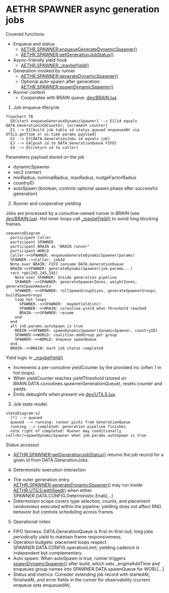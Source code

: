 # AETHR SPAWNER async generation jobs

Covered functions
- Enqueue and status
  - [AETHR.SPAWNER:enqueueGenerateDynamicSpawner()](dev/SPAWNER.lua:520)
  - [AETHR.SPAWNER:getGenerationJobStatus()](dev/SPAWNER.lua:550)
- Async-friendly yield hook
  - [AETHR.SPAWNER:_maybeYield()](dev/SPAWNER.lua:255)
- Generation invoked by runner
  - [AETHR.SPAWNER:generateDynamicSpawner()](dev/SPAWNER.lua:563)
  - Optional auto-spawn after generation: [AETHR.SPAWNER:spawnDynamicSpawner()](dev/SPAWNER.lua:438)
- Runner context
  - Cooperates with BRAIN queue: [dev/BRAIN.lua](dev/BRAIN.lua)


1) Job enqueue lifecycle

```mermaid
flowchart TB
  E0[start enqueueGenerateDynamicSpawner] --> E1[id equals DATA.GenerationJobCounter; increment counter]
  E1 --> E2[build job table id status queued enqueuedAt via UTILS.getTime or os.time params payload]
  E2 --> E3[DATA.GenerationJobs id equals job]
  E3 --> E4[push id to DATA.GenerationQueue FIFO]
  E4 --> E5[return id to caller]
```

Parameters payload stored on the job
- dynamicSpawner
- vec2 (center)
- minRadius, nominalRadius, maxRadius, nudgeFactorRadius
- countryID
- autoSpawn (boolean, controls optional spawn phase after successful generation)


2) Runner and cooperative yielding

Jobs are processed by a coroutine-owned runner in BRAIN (see [dev/BRAIN.lua](dev/BRAIN.lua)). Hot inner loops call [_maybeYield()](dev/SPAWNER.lua:255) to avoid long blocking frames.

```mermaid
sequenceDiagram
  participant Caller
  participant SPAWNER
  participant BRAIN as "BRAIN runner"
  participant WORLD
  Caller->>SPAWNER: enqueueGenerateDynamicSpawner(params)
  SPAWNER-->>Caller: jobId
  Note over BRAIN: FIFO consume DATA.GenerationQueue
  BRAIN->>SPAWNER: generateDynamicSpawner(job.params...)
  rect rgb(245,245,245)
    Note over SPAWNER: Inside generation pipeline
    SPAWNER-->>SPAWNER: generateSpawnerZones, weightZones, generateSpawnAmounts
    SPAWNER-->>SPAWNER: rollSpawnGroupSizes, generateSpawnerGroups, buildSpawnGroups
    loop hot loops
      SPAWNER-->>SPAWNER: _maybeYield(inc)
      SPAWNER-->>BRAIN: coroutine.yield when threshold reached
      BRAIN-->>SPAWNER: resume
    end
  end
  alt job.params.autoSpawn is true
    BRAIN->>SPAWNER: spawnDynamicSpawner(dynamicSpawner, countryID)
    SPAWNER->>WORLD: coalition.addGroup per group
    SPAWNER-->>WORLD: enqueue spawnQueue
  end
  BRAIN-->>BRAIN: mark job status completed
```

Yield logic in [_maybeYield()](dev/SPAWNER.lua:255)
- Increments a per-coroutine yieldCounter by the provided inc (often 1 in hot loops).
- When yieldCounter reaches yieldThreshold (stored on BRAIN.DATA.coroutines.spawnerGenerationQueue), resets counter and yields.
- Emits debugInfo when present via [dev/UTILS.lua](dev/UTILS.lua).


3) Job state model

```mermaid
stateDiagram-v2
  [*] --> queued
  queued --> running: runner picks from GenerationQueue
  running --> completed: generation pipeline finishes
  note right of completed: Runner may conditionally call<br/>spawnDynamicSpawner when job.params.autoSpawn is true
```

Status accessor
- [AETHR.SPAWNER:getGenerationJobStatus()](dev/SPAWNER.lua:550) returns the job record for a given id from DATA.GenerationJobs.


4) Deterministic execution interaction

- The outer generation entry [AETHR.SPAWNER:generateDynamicSpawner()](dev/SPAWNER.lua:563) may run inside [AETHR.UTILS:withSeed()](dev/UTILS.lua:242) when either SPAWNER.DATA.CONFIG.Deterministic.Enab[...]
- Determinism scope covers type selection, counts, and placement randomness executed within the pipeline; yielding does not affect RNG behavior but controls scheduling across frames.


5) Operational notes

- FIFO fairness: DATA.GenerationQueue is first-in-first-out; long jobs periodically yield to maintain frame responsiveness.
- Operation budgets: placement loops respect SPAWNER.DATA.CONFIG.operationLimit; yielding cadence is independent but complementary.
- Auto spawn: When autoSpawn is true, runner triggers [spawnDynamicSpawner()](dev/SPAWNER.lua:438) after build, which sets _engineAddTime and enqueues group names into SPAWNER.DATA.spawnQueue for WORL[...]
- Status and metrics: Consider extending job record with startedAt, finishedAt, and error fields in the runner for observability (current enqueue sets enqueuedAt).